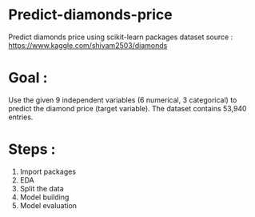 # Predict-diamonds-price
Predict diamonds price using scikit-learn packages
dataset source : https://www.kaggle.com/shivam2503/diamonds

# Goal : 
Use the given 9 independent variables (6 numerical, 3 categorical) to predict the diamond price (target variable). The dataset contains 53,940 entries. 

# Steps : 
1. Import packages
2. EDA
3. Split the data
4. Model building
5. Model evaluation
